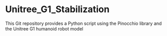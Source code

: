# Unitree_G1_Stabilization
This Git repository provides a Python script using the Pinocchio library and the Unitree G1 humanoid robot model 
